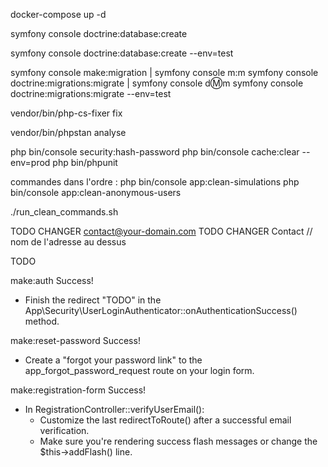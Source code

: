 docker-compose up -d

symfony console doctrine:database:create

symfony console doctrine:database:create --env=test

symfony console make:migration | symfony console m:m
symfony console doctrine:migrations:migrate | symfony console d:m:m
symfony console doctrine:migrations:migrate --env=test

vendor/bin/php-cs-fixer fix

vendor/bin/phpstan analyse

php bin/console security:hash-password
php bin/console cache:clear --env=prod
php bin/phpunit

commandes dans l'ordre :
php bin/console app:clean-simulations
php bin/console app:clean-anonymous-users

./run_clean_commands.sh

TODO CHANGER contact@your-domain.com
TODO CHANGER Contact // nom de l'adresse au dessus

TODO

make:auth Success!

- Finish the redirect "TODO" in the App\Security\UserLoginAuthenticator::onAuthenticationSuccess() method.

make:reset-password Success!

- Create a "forgot your password link" to the app_forgot_password_request route on your login form.

make:registration-form Success!

- In RegistrationController::verifyUserEmail():
  - Customize the last redirectToRoute() after a successful email verification.
  - Make sure you're rendering success flash messages or change the $this->addFlash() line.
